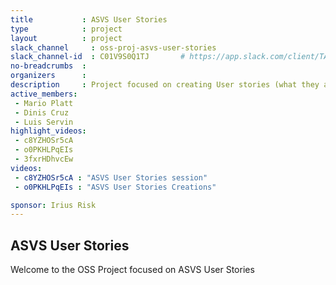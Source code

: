 ```yaml
---
title           : ASVS User Stories
type            : project
layout          : project
slack_channel     : oss-proj-asvs-user-stories
slack_channel-id  : C01V9S0Q1TJ       # https://app.slack.com/client/TAULHPATC/{channel_id}
no-breadcrumbs  :
organizers      :
description     : Project focused on creating User stories (what they are and how to write them, and continue the contribution to the ASVS Agile Delivery guide https://github.com/mario-platt/ASVS-Agile-Delivery-Guide with the intent of breaking down into smaller groups and continue development
active_members:
 - Mario Platt
 - Dinis Cruz
 - Luis Servin
highlight_videos:
 - c8YZHOSr5cA
 - o0PKHLPqEIs
 - 3fxrHDhvcEw
videos:
 - c8YZHOSr5cA : "ASVS User Stories session"
 - o0PKHLPqEIs : "ASVS User Stories Creations"

sponsor: Irius Risk
---
```


## ASVS User Stories

Welcome to the OSS Project focused on ASVS User Stories
